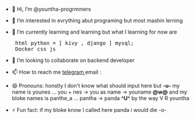 - 👋 Hi, I’m @yountha-progrmmers
- 👀 I’m interested in evrything abut programing but most mashin lerning
- 🌱 I’m currently learning and learning but what I learning for now are
          <HTML>
                    <pre>
                              html
                              python = [ kivy , django ]
                              mysql;
                              <?php $php=[oop , laravel]; ?>
                              Docker
                              css
                              js
                    </pre>
          </html>
- 💞️ I’m looking to collaborate on backend developer
- 📫 How to reach me <a href = https://t.me/ACE_7_youname_7>
                        telegram
                      </a>
                      <bre/>
                      email : 
                      <?php
                      $email = "younntha@gmail.com";
                      echo $email;
                      ?>
                      
- 😄 Pronouns: honstly I don't know what should input here but **-u-**
  my name is younes ... you + nes -> you as name -> youname **@w@**
  and my bloke names is panthe_a ... pantha  -> panda **^U^**
  by the way V R yountha
- ⚡ Fun fact: if my bloke know I called here panda i would die -o-

<!---
yountha-progrmmers/yountha-progrmmers is a ✨ special ✨ repository because its `README.md` (this file) appears on your GitHub profile.
You can click the Preview link to take a look at your changes.
--->
